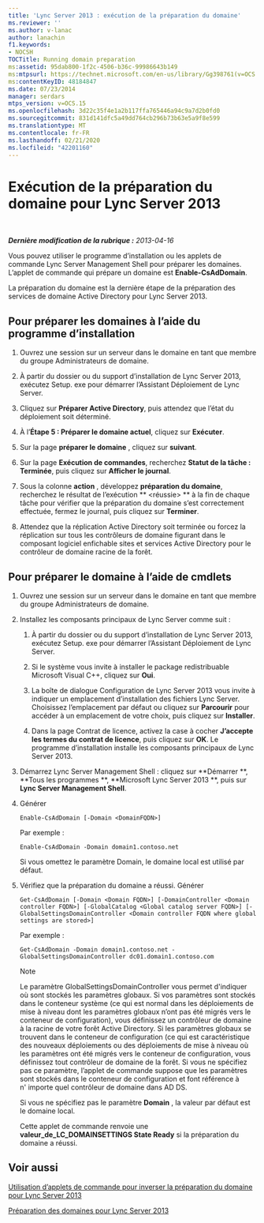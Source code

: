 ```yaml
---
title: 'Lync Server 2013 : exécution de la préparation du domaine'
ms.reviewer: ''
ms.author: v-lanac
author: lanachin
f1.keywords:
- NOCSH
TOCTitle: Running domain preparation
ms:assetid: 95dab800-1f2c-4506-b36c-99986643b149
ms:mtpsurl: https://technet.microsoft.com/en-us/library/Gg398761(v=OCS.15)
ms:contentKeyID: 48184847
ms.date: 07/23/2014
manager: serdars
mtps_version: v=OCS.15
ms.openlocfilehash: 3d22c35f4e1a2b117ffa765446a94c9a7d2b0fd0
ms.sourcegitcommit: 831d141dfc5a49dd764cb296b73b63e5a9f8e599
ms.translationtype: MT
ms.contentlocale: fr-FR
ms.lasthandoff: 02/21/2020
ms.locfileid: "42201160"
---
```

<div data-xmlns="http://www.w3.org/1999/xhtml">

<div class="topic" data-xmlns="http://www.w3.org/1999/xhtml" data-msxsl="urn:schemas-microsoft-com:xslt" data-cs="https://msdn.microsoft.com/">

<div data-asp="https://msdn2.microsoft.com/asp">

# <a name="running-domain-preparation-for-lync-server-2013"></a>Exécution de la préparation du domaine pour Lync Server 2013

</div>

<div id="mainSection">

<div id="mainBody">

<span> </span>

_**Dernière modification de la rubrique :** 2013-04-16_

Vous pouvez utiliser le programme d’installation ou les applets de commande Lync Server Management Shell pour préparer les domaines. L’applet de commande qui prépare un domaine est **Enable-CsAdDomain**.

La préparation du domaine est la dernière étape de la préparation des services de domaine Active Directory pour Lync Server 2013.

<div>

## <a name="to-use-setup-to-prepare-domains"></a>Pour préparer les domaines à l’aide du programme d’installation

1.  Ouvrez une session sur un serveur dans le domaine en tant que membre du groupe Administrateurs de domaine.

2.  À partir du dossier ou du support d’installation de Lync Server 2013, exécutez Setup. exe pour démarrer l’Assistant Déploiement de Lync Server.

3.  Cliquez sur **Préparer Active Directory**, puis attendez que l’état du déploiement soit déterminé.

4.  À l’**Étape 5 : Préparer le domaine actuel**, cliquez sur **Exécuter**.

5.  Sur la page **préparer le domaine** , cliquez sur **suivant**.

6.  Sur la page **Exécution de commandes**, recherchez **Statut de la tâche : Terminée**, puis cliquez sur **Afficher le journal**.

7.  Sous la colonne **action** , développez **préparation du domaine**, recherchez le résultat de l’exécution ** \<réussie\> ** à la fin de chaque tâche pour vérifier que la préparation du domaine s’est correctement effectuée, fermez le journal, puis cliquez sur **Terminer**.

8.  Attendez que la réplication Active Directory soit terminée ou forcez la réplication sur tous les contrôleurs de domaine figurant dans le composant logiciel enfichable sites et services Active Directory pour le contrôleur de domaine racine de la forêt.

</div>

<div>

## <a name="to-use-cmdlets-to-prepare-the-domain"></a>Pour préparer le domaine à l’aide de cmdlets

1.  Ouvrez une session sur un serveur dans le domaine en tant que membre du groupe Administrateurs de domaine.

2.  Installez les composants principaux de Lync Server comme suit :
    
    1.  À partir du dossier ou du support d’installation de Lync Server 2013, exécutez Setup. exe pour démarrer l’Assistant Déploiement de Lync Server.
    
    2.  Si le système vous invite à installer le package redistribuable Microsoft Visual C++, cliquez sur **Oui**.
    
    3.  La boîte de dialogue Configuration de Lync Server 2013 vous invite à indiquer un emplacement d’installation des fichiers Lync Server. Choisissez l’emplacement par défaut ou cliquez sur **Parcourir** pour accéder à un emplacement de votre choix, puis cliquez sur **Installer**.
    
    4.  Dans la page Contrat de licence, activez la case à cocher **J’accepte les termes du contrat de licence**, puis cliquez sur **OK**. Le programme d’installation installe les composants principaux de Lync Server 2013.

3.  Démarrez Lync Server Management Shell : cliquez sur **Démarrer **, **Tous les programmes **, **Microsoft Lync Server 2013 **, puis sur **Lync Server Management Shell**.

4.  Générer
    
        Enable-CsAdDomain [-Domain <DomainFQDN>] 
    
    Par exemple :
    
        Enable-CsAdDomain -Domain domain1.contoso.net 
    
    Si vous omettez le paramètre Domain, le domaine local est utilisé par défaut.

5.  Vérifiez que la préparation du domaine a réussi. Générer
    
        Get-CsAdDomain [-Domain <Domain FQDN>] [-DomainController <Domain controller FQDN>] [-GlobalCatalog <Global catalog server FQDN>] [-GlobalSettingsDomainController <Domain controller FQDN where global settings are stored>] 
    
    Par exemple :
    
        Get-CsAdDomain -Domain domain1.contoso.net -GlobalSettingsDomainController dc01.domain1.contoso.com
    
    <div>
    

    > [!NOTE]  
    > Le paramètre GlobalSettingsDomainController vous permet d'indiquer où sont stockés les paramètres globaux. Si vos paramètres sont stockés dans le conteneur système (ce qui est normal dans les déploiements de mise à niveau dont les paramètres globaux n’ont pas été migrés vers le conteneur de configuration), vous définissez un contrôleur de domaine à la racine de votre forêt Active Directory. Si les paramètres globaux se trouvent dans le conteneur de configuration (ce qui est caractéristique des nouveaux déploiements ou des déploiements de mise à niveau où les paramètres ont été migrés vers le conteneur de configuration, vous définissez tout contrôleur de domaine de la forêt. Si vous ne spécifiez pas ce paramètre, l’applet de commande suppose que les paramètres sont stockés dans le conteneur de configuration et font référence à n'&nbsp;importe quel contrôleur de domaine dans AD DS.

    
    </div>
    
    Si vous ne spécifiez pas le paramètre **Domain** , la valeur par défaut est le domaine local.
    
    Cette applet de commande renvoie une **valeur\_de\_LC\_DOMAINSETTINGS State Ready** si la préparation du domaine a réussi.

</div>

<div>

## <a name="see-also"></a>Voir aussi


[Utilisation d’applets de commande pour inverser la préparation du domaine pour Lync Server 2013](lync-server-2013-using-cmdlets-to-reverse-domain-preparation.md)  


[Préparation des domaines pour Lync Server 2013](lync-server-2013-preparing-domains.md)  
  

</div>

</div>

<span> </span>

</div>

</div>

</div>


